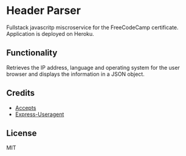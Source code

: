 # Header Parser 
Fullstack javascritp miscroservice for the FreeCodeCamp certificate. Application is deployed on Heroku.

## Functionality
Retrieves the IP address, language and operating system for the user browser and displays the information in a JSON object.

## Credits
- [Accepts](https://github.com/jshttp/accepts)
- [Express-Useragent](https://github.com/jshttp/accepts)

## License
MIT
